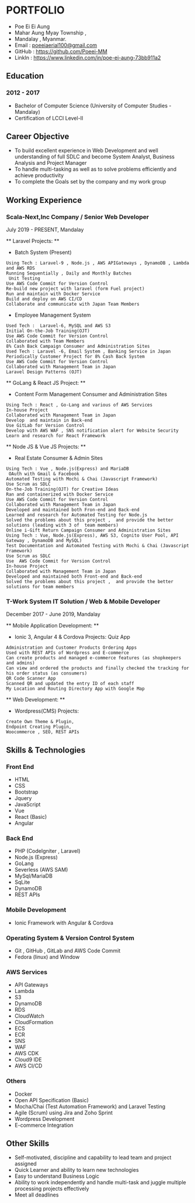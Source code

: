 # PORTFOLIO
- Poe Ei Ei Aung
- Mahar Aung Myay Township ,
- Mandalay , Myanmar.
- Email     :  poeeiaerial100@gmail.com
- GitHub :  https://github.com/Poeei-MM
- LinkIn    : https://www.linkedin.com/in/poe-ei-aung-73bb911a2

## Education
### 2012 - 2017 
- Bachelor of Computer Science  (University of Computer Studies - Mandalay)
- Certification of LCCI Level-II

## Career Objective
- To build excellent experience in Web Development and well understanding of full SDLC and become System Analyst, Business Analysis and Project Manager
- To handle multi-tasking as well as to solve problems efficiently and achieve productivity
- To complete the Goals set by the company and my work group

## Working Experience
### Scala-Next,Inc Company / Senior Web Developer
July 2019 - PRESENT,  Mandalay

** Laravel Projects: **
- Batch System (Present)
```
Using Tech : Laravel-9 , Node.js , AWS APIGateways , DynamoDB , Lambda and AWS RDS 
Running Sequentially , Daily and Monthly Batches
 Unit Testing
Use AWS Code Commit for Version Control
Re-build new project with laravel (form Fuel project)
Run and maintain with Docker Service
Build and deploy on AWS CI/CD
Collaborate and communicate with Japan Team Members
```

- Employee Management System
```
Used Tech :  Laravel-6, MySQL and AWS S3
Initial On-the-Job Training(OJT)
Use AWS Code Commit for Version Control
Collaborated with Team Members
8% Cash Back Campaign Consumer and Administration Sites 
Used Tech : Laravel -6, Email System , Banking Service in Japan
Periodically Customer Project for 8% Cash Back System
Use AWS Code Commit for Version Control
Collaborated with Management Team in Japan
Laravel Design Patterns (OJT)
```

** GoLang & React JS Project: **
- Content Form Management Consumer and Administration Sites
```
Using Tech : React , Go-Lang and various of AWS Services
In-house Project
Collaborated with Management Team in Japan
Develop  and maintain in Back-end
Use GitLab for Version Control
Develop with AWS WAF , SNS notification alert for Website Security 
Learn and research for React Framework
```

** Node JS & Vue JS Projects: **
- Real Estate Consumer & Admin Sites
```
Using Tech : Vue , Node.js(Express) and MariaDB
 OAuth with Gmail & Facebook 
Automated Testing with Mochi & Chai (Javascript Framework)
Use Scrum as SDLC
On-the-Job Training(OJT) for Creative Ideas
Ran and containerized with Docker Service
Use AWS Code Commit for Version Control
Collaborated with Management Team in Japan
Developed and maintained both Fron-end and Back-end
Learned and research for Automated Testing for Node.js
Solved the problems about this project ,  and provide the better solutions (leading with 3 of  team members)
Online i-Gift Return Campaign Consumer and Administration Sites
Using Tech : Vue, Node.js(Express), AWS S3, Cognito User Pool, API Gateway , DynamoDB and MySQL)
Test Documentation and Automated Testing with Mochi & Chai (Javascript Framework)
Use Scrum as SDLC 
Use  AWS Code Commit for Version Control
In-house Project
Collaborated with Management Team in Japan
Developed and maintained both Front-end and Back-end
Solved the problems about this project ,  and provide the better solutions for team members
```

### T-Work System IT Solution / Web & Mobile Developer
December 2017 - June 2019,  Mandalay

** Mobile Application Development: **
- Ionic 3, Angular 4 & Cordova Projects: Quiz App
```
Administration and Customer Products Ordering Apps
Used with REST APIs of Wordpress and E-commerce
Can create products and managed e-commerce features (as shopkeepers and admins)
Can view and ordered the products and finally checked the tracking for his order status (as consumers)
QR Code Scanner App
Scanned QR and updated the entry ID of each staff
My Location and Routing Directory App with Google Map
```

** Web Development: **
- Wordpress(CMS) Projects:
```
Create Own Theme & Plugin, 
Endpoint Creating Plugin, 
Woocommerce , SEO, REST APIs
```


## Skills & Technologies
### Front End
- HTML
- CSS
- Bootstrap
- Jquery
- JavaScript
- Vue
- React (Basic)
- Angular
### Back End
- PHP (CodeIgniter , Laravel)
- Node.js (Express)
- GoLang
- Severless (AWS SAM)
- MySql/MariaDB
- SqLite
- DynamoDB
- REST APIs
### Mobile Development
- Ionic Framework with Angular & Cordova
### Operating System & Version Control System
- Git , GitHub , GitLab and AWS Code Commit
- Fedora (linux) and Window

### AWS Services
- API Gateways
- Lambda
- S3
- DynamoDB
- RDS
- CloudWatch
- CloudFormation
- ECS
- ECR
- SNS
- WAF
- AWS CDK
- Cloud9 IDE
- AWS CI/CD

### Others
- Docker
- Open API Specification (Basic)
- Mocha/Chai (Test Automation Framework) and Laravel Testing
- Agile (Scrum) using Jira and Zoho Sprint
- Wordpress Development
- E-commerce Integration

## Other Skills
- Self-motivated, discipline and capability to lead team and project assigned
- Quick Learner and ability to learn new technologies
- Easy to understand Business Logic
- Ability to work independently and handle multi-task and juggle multiple processing projects effectively
- Meet all deadlines

